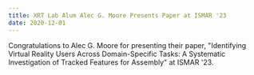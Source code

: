 ```yaml
---
title: XRT Lab Alum Alec G. Moore Presents Paper at ISMAR '23
date: 2020-12-01
---
```

Congratulations to Alec G. Moore for presenting their paper, "Identifying Virtual Reality Users Across Domain-Specific Tasks: A Systematic Investigation of Tracked Features for Assembly" at ISMAR '23.